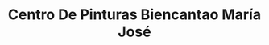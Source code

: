 ---
title: "Centro De Pinturas Biencantao María José"
url: /guadalupe/centro-de-pinturas-biencantao-maria-jose/
shop: Farben
---